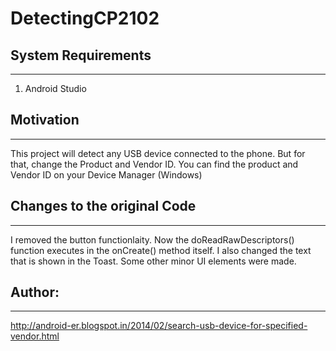 # DetectingCP2102

## System Requirements
-------------------
1. Android Studio

## Motivation
-------------------
This project will detect any USB device connected to the phone. But for that, change the Product and Vendor ID. 
You can find the product and Vendor ID on your Device Manager (Windows)

## Changes to the original Code
--------------------

I removed the button functionlaity. Now the doReadRawDescriptors() function executes in the onCreate() method itself.
I also changed the text that is shown in the Toast.
Some other minor UI elements were made.

## Author:
-----------------------
http://android-er.blogspot.in/2014/02/search-usb-device-for-specified-vendor.html
